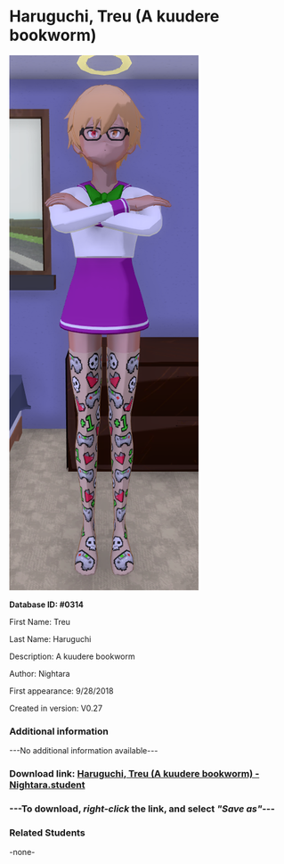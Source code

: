# Haruguchi, Treu (A kuudere bookworm)

<img src="../../Files/Images/Haruguchi, Treu (A kuudere bookworm).png" title="Haruguchi, Treu (A kuudere bookworm) - Nightara">

**Database ID: #0314**

First Name: Treu

Last Name: Haruguchi

Description: A kuudere bookworm

Author: Nightara

First appearance: 9/28/2018

Created in version: V0.27

### Additional information

---No additional information available---

### Download link: <a href="https://raw.githubusercontent.com/Arbiter1223/Daigaku-Gurashi-Custom-Students/master/Files/Student%20Files/Haruguchi%2C%20Treu%20(A%20kuudere%20bookworm)%20-%20Nightara.student">Haruguchi, Treu (A kuudere bookworm) - Nightara.student</a>

### ---**To download, _right-click_ the link, and select _"Save as"_**---

### Related Students

-none-
